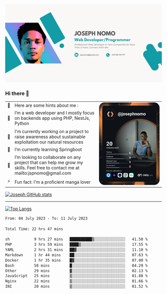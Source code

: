 ![Banner of my profile!](/Joseph_NOMO_NEW.png "Banner")

### Hi there 👋

<!--- | --  | 👋  | Here are some hints about me :                                                                                                 | <td rowspan=6><img src="/devcard.svg" width="400" alt="Joseph NOMO's Dev Card"/></td> |
| --- | --- | ------------------------------------------------------------------------------------------------------------------------------ | ------------------------------------------------------------------------------------- |
| --  | 🔭  | I’m a web developer and I mostly focus on backends app using PHP, NestJs, Python                                               |
| --  | 🦁  | I'm currently working on a project to raise awareness about sustainable exploitation our natural resources                     |
| --  | 🌱  | I’m currently learning Springboot                                                                                              |
| --  | 👯  | I’m looking to collaborate on any project that can help me grow my skills. Feel free to contact me at mailto:jspnomo@gmail.com |
| --  | ⚡  | Fun fact: I'm a proficient manga lover                                                                                         |
--->

<table>
    <tr>
        <td width="1%">👋</td>
        <td width="55%">Here are some hints about me :</td>
        <td rowspan=6 width="44%"><img src="/devcard.svg" width="400" alt="Joseph NOMO's Dev Card"/></td>
    </tr>
    <tr>
        <td>🔭</td>
        <td>I’m a web developer and I mostly focus on backends app using PHP, NestJs, Python</td>
    </tr>
    <tr>
        <td>🦁</td>
        <td>I'm currently working on a project to raise awareness about sustainable exploitation our natural resources</td>
    </tr>
    <tr>
        <td>🌱</td>
        <td>I’m currently learning Springboot</td>
    </tr>
    <tr>
        <td>👯</td>
        <td>I’m looking to collaborate on any project that can help me grow my skills. Feel free to contact me at mailto:jspnomo@gmail.com</td>
    </tr>
    <tr>
        <td>⚡</td>
        <td>Fun fact: I'm a proficient manga lover</td>
    </tr>

</table>

[![Joseph GitHub stats](https://github-readme-stats-seven-sigma-53.vercel.app/api?username=Jspascal)](https://github.com/Jspascal/github-readme-stats)

---

[![Top Langs](https://github-readme-stats-seven-sigma-53.vercel.app/api/top-langs/?username=Jspascal&layout=compact)](https://github.com/Jspascal/github-readme-stats)

<!--START_SECTION:waka-->

```txt
From: 04 July 2023 - To: 11 July 2023

Total Time: 22 hrs 47 mins

sh           9 hrs 27 mins   ██████████▒░░░░░░░░░░░░░░   41.50 %
PHP          3 hrs 59 mins   ████▒░░░░░░░░░░░░░░░░░░░░   17.55 %
YAML         2 hrs 31 mins   ██▓░░░░░░░░░░░░░░░░░░░░░░   11.10 %
Markdown     1 hr 44 mins    ██░░░░░░░░░░░░░░░░░░░░░░░   07.63 %
Docker       1 hr 35 mins    █▓░░░░░░░░░░░░░░░░░░░░░░░   07.00 %
Bash         58 mins         █░░░░░░░░░░░░░░░░░░░░░░░░   04.29 %
Other        29 mins         ▓░░░░░░░░░░░░░░░░░░░░░░░░   02.13 %
JavaScript   25 mins         ▒░░░░░░░░░░░░░░░░░░░░░░░░   01.88 %
Nginx        22 mins         ▒░░░░░░░░░░░░░░░░░░░░░░░░   01.66 %
INI          20 mins         ▒░░░░░░░░░░░░░░░░░░░░░░░░   01.52 %
```

<!--END_SECTION:waka-->
